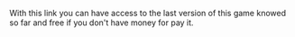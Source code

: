 With this link you can have access to the last version of this game knowed so far and free if you don't have money for pay it.
